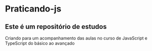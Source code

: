 # Praticando-js

## Este é um repositório de estudos

Criando para um acompanhamento das aulas no curso de JavaScript e TypeScript do básico ao avançado



